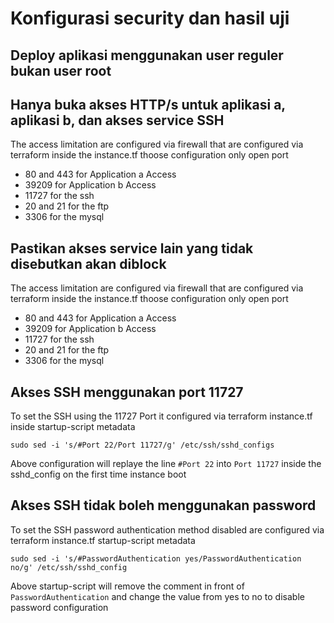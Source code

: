 # Konfigurasi security dan hasil uji
## Deploy aplikasi menggunakan user reguler bukan user root
## Hanya buka akses HTTP/s untuk aplikasi a, aplikasi b, dan akses service SSH
The access limitation are configured via firewall that are configured via terraform inside the instance.tf thoose configuration only open port 
- 80 and 443 for Application a Access
- 39209 for Application b Access
- 11727 for the ssh
- 20 and 21 for the ftp
- 3306 for the mysql

## Pastikan akses service lain yang tidak disebutkan akan diblock
The access limitation are configured via firewall that are configured via terraform inside the instance.tf thoose configuration only open port 
- 80 and 443 for Application a Access
- 39209 for Application b Access
- 11727 for the ssh
- 20 and 21 for the ftp
- 3306 for the mysql

## Akses SSH menggunakan port 11727
To set the SSH using the 11727 Port it configured via terraform instance.tf inside startup-script metadata
```
sudo sed -i 's/#Port 22/Port 11727/g' /etc/ssh/sshd_configs
```
Above  configuration will replaye the line `#Port 22` into `Port 11727` inside the sshd_config on the first time instance boot

## Akses SSH tidak boleh menggunakan password
To set the SSH password authentication method disabled are configured via terraform instance.tf  startup-script metadata
```
sudo sed -i 's/#PasswordAuthentication yes/PasswordAuthentication no/g' /etc/ssh/sshd_config 
```

Above startup-script will remove the comment in front of `PasswordAuthentication` and change the value from yes to no to disable password configuration